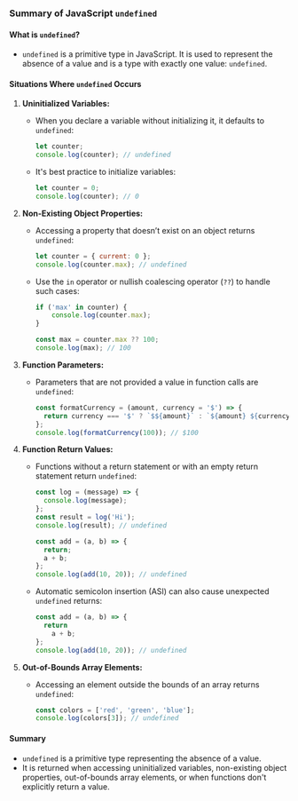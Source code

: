### Summary of JavaScript `undefined`

#### What is `undefined`?
- `undefined` is a primitive type in JavaScript. It is used to represent the absence of a value and is a type with exactly one value: `undefined`.

#### Situations Where `undefined` Occurs

1. **Uninitialized Variables:**
   - When you declare a variable without initializing it, it defaults to `undefined`:
     ```javascript
     let counter;
     console.log(counter); // undefined
     ```
   - It's best practice to initialize variables:
     ```javascript
     let counter = 0;
     console.log(counter); // 0
     ```

2. **Non-Existing Object Properties:**
   - Accessing a property that doesn’t exist on an object returns `undefined`:
     ```javascript
     let counter = { current: 0 };
     console.log(counter.max); // undefined
     ```
   - Use the `in` operator or nullish coalescing operator (`??`) to handle such cases:
     ```javascript
     if ('max' in counter) {
         console.log(counter.max);
     }

     const max = counter.max ?? 100;
     console.log(max); // 100
     ```

3. **Function Parameters:**
   - Parameters that are not provided a value in function calls are `undefined`:
     ```javascript
     const formatCurrency = (amount, currency = '$') => {
       return currency === '$' ? `$${amount}` : `${amount} ${currency}`;
     };
     console.log(formatCurrency(100)); // $100
     ```

4. **Function Return Values:**
   - Functions without a return statement or with an empty return statement return `undefined`:
     ```javascript
     const log = (message) => {
       console.log(message);
     };
     const result = log('Hi');
     console.log(result); // undefined

     const add = (a, b) => {
       return;
       a + b;
     };
     console.log(add(10, 20)); // undefined
     ```
   - Automatic semicolon insertion (ASI) can also cause unexpected `undefined` returns:
     ```javascript
     const add = (a, b) => {
       return
         a + b;
     };
     console.log(add(10, 20)); // undefined
     ```

5. **Out-of-Bounds Array Elements:**
   - Accessing an element outside the bounds of an array returns `undefined`:
     ```javascript
     const colors = ['red', 'green', 'blue'];
     console.log(colors[3]); // undefined
     ```

#### Summary
- `undefined` is a primitive type representing the absence of a value.
- It is returned when accessing uninitialized variables, non-existing object properties, out-of-bounds array elements, or when functions don't explicitly return a value.